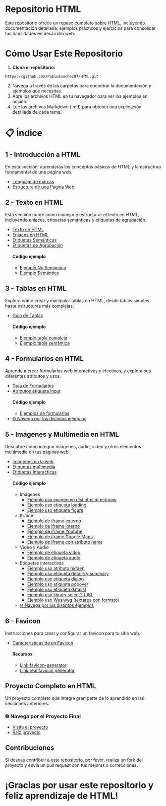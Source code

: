 # Repositorio HTML
Este repositorio ofrece un repaso completo sobre HTML, incluyendo documentación detallada, ejemplos prácticos y ejercicios para consolidar tus habilidades en desarrollo web.

# Cómo Usar Este Repositorio
1. **Clona el repositorio:**
```
https://github.com/PabloSanchez87/HTML.git
```
2. Navega a través de las carpetas para encontrar la documentación y ejemplos que necesitas.
3. Abre los archivos HTML en tu navegador para ver los ejemplos en acción.
4. Lee los archivos Markdown (.md) para obtener una explicación detallada de cada tema.

# 📋 Índice
## 1 - Introducción a HTML
En esta sección, aprenderás los conceptos básicos de HTML y la estructura fundamental de una página web.
  - [Lenguaje de marcas](https://github.com/PabloSanchez87/HTML/blob/main/1.Introduccion_HTML/1.lenguaje_de_marcas.md)
  - [Estructura de una Página Web](https://github.com/PabloSanchez87/HTML/blob/main/1.Introduccion_HTML/2.Estructura_de_una_pagina_web.md)

## 2 - Texto en HTML
Esta sección cubre cómo manejar y estructurar el texto en HTML, incluyendo enlaces, etiquetas semánticas y etiquetas de agrupación.
  - [Texto en HTML](https://github.com/PabloSanchez87/HTML/blob/main/2.Texto_HTML/1.Texto_html.md)
  - [Enlaces en HTML](https://github.com/PabloSanchez87/HTML/blob/main/2.Texto_HTML/2.Enlaces_html.md)
  - [Etiquetas Semánticas](https://github.com/PabloSanchez87/HTML/blob/main/2.Texto_HTML/3.Etiquetas_semanticas.md)
  - [Etiquetas de Agrupación](https://github.com/PabloSanchez87/HTML/blob/main/2.Texto_HTML/3.Etiquetas_semanticas.md)
    #### Código ejemplo
    - [Ejemplo No Semántico](https://github.com/PabloSanchez87/HTML/blob/main/2.Texto_HTML/index-no-semantico.html)
    - [Ejemplo Semántico](https://github.com/PabloSanchez87/HTML/blob/main/2.Texto_HTML/index-semantico.html)

## 3 - Tablas en HTML
Explora cómo crear y manipular tablas en HTML, desde tablas simples hasta estructuras más complejas.
- [Guía de Tablas](https://github.com/PabloSanchez87/HTML/blob/main/3.Tablas_HTML/Tablas.md)
  #### Código ejemplo
    - [Ejemplo tabla compleja](https://github.com/PabloSanchez87/HTML/blob/main/3.Tablas_HTML/tabla8_colspan-rowspan.html)
    - [Ejemplo tabla semántica](https://github.com/PabloSanchez87/HTML/blob/main/3.Tablas_HTML/tabla9_semantica.html)

## 4 - Formularios en HTML
Aprende a crear formularios web interactivos y efectivos, y explora sus diferentes atributos y usos.
- [Guía de Formularios](https://github.com/PabloSanchez87/HTML/blob/main/4.Formularios_HTML/Formularios.md)
- [Atributos etiqueta Input](https://github.com/PabloSanchez87/HTML/blob/main/4.Formularios_HTML/Formularios.md#atributos-en-la-etiqueta-input)
  #### Código ejemplo
    - [Ejemplos de formularios](https://github.com/PabloSanchez87/HTML/tree/main/4.Formularios_HTML/Ejercicios_practicos_formularios)
- [🌐 Navega por los distintos ejemplos](https://pablosanchez87.github.io/HTML/4.Formularios_HTML/Ejercicios_practicos_formularios/index.html)

## 5 - Imágenes y Multimedia en HTML
Descubre cómo integrar imágenes, audio, video y otros elementos multimedia en tus páginas web.
- [Imágenes en la web](https://github.com/PabloSanchez87/HTML/blob/main/5.Imagen_web_HTML/1.imagenes_en_la_web.md)
- [Etiquetas multimedia](https://github.com/PabloSanchez87/HTML/blob/main/5.Imagen_web_HTML/2.etiquetas_multimedia.md)
- [Etiquetas interacticas](https://github.com/PabloSanchez87/HTML/blob/main/5.Imagen_web_HTML/3.etiquetas_interativas.md)
  #### Código ejemplo
  - Imágenes
    - [Ejemplo uso imagen en distintos directorios](https://github.com/PabloSanchez87/HTML/blob/main/5.Imagen_web_HTML/html/imagenes/ejercicio1.html)
    - [Ejemplo uso etiqueta loading](https://github.com/PabloSanchez87/HTML/blob/main/5.Imagen_web_HTML/html/imagenes/ejercicio2.html)
    - [Ejemplo uso etiqueta figure](https://github.com/PabloSanchez87/HTML/blob/main/5.Imagen_web_HTML/html/imagenes/ejercicio3.html)
  - Iframe
    - [Ejemplo de iframe externo](https://github.com/PabloSanchez87/HTML/blob/main/5.Imagen_web_HTML/html/iframe/ejercicio4.html)
    - [Ejemplo de iframe interno](https://github.com/PabloSanchez87/HTML/blob/main/5.Imagen_web_HTML/html/iframe/ejercicio5.html)
    - [Ejemplo de iframe Youtube](https://github.com/PabloSanchez87/HTML/blob/main/5.Imagen_web_HTML/html/iframe/ejercicio6.html)
    - [Ejemplo de iframe Google Maps](https://github.com/PabloSanchez87/HTML/blob/main/5.Imagen_web_HTML/html/iframe/ejercicio7.html)
    - [Ejemplo de iframe con atributo name](https://github.com/PabloSanchez87/HTML/blob/main/5.Imagen_web_HTML/html/iframe/ejercicio8.html)
  - Video y Audio
    - [Ejemplo de etiqueta video](https://github.com/PabloSanchez87/HTML/blob/main/5.Imagen_web_HTML/html/video_audio/ejercicio9.html)
    - [Ejemplo de etiqueta audio](https://github.com/PabloSanchez87/HTML/blob/main/5.Imagen_web_HTML/html/video_audio/ejercicio10.html)
  - Etiquetas interactivas
    - [Ejemplo uso atributo hidden](https://github.com/PabloSanchez87/HTML/blob/main/5.Imagen_web_HTML/html/interactivas/ejercicio11.html)
    - [Ejemplo uso etiqueta details y summary](https://github.com/PabloSanchez87/HTML/blob/main/5.Imagen_web_HTML/html/interactivas/ejercicio12.html)
    - [Ejemplo uso etiqueta dialog](https://github.com/PabloSanchez87/HTML/blob/main/5.Imagen_web_HTML/html/interactivas/ejercicio13.html)
    - [Ejemplo uso etiqueta popover](https://github.com/PabloSanchez87/HTML/blob/main/5.Imagen_web_HTML/html/interactivas/ejercicio14.html)
    - [Ejemplo uso etiqueta datalist](https://github.com/PabloSanchez87/HTML/blob/main/5.Imagen_web_HTML/html/interactivas/ejercicio15.html)
    - [Ejemplo uso library select2 (JS)](https://github.com/PabloSanchez87/HTML/blob/main/5.Imagen_web_HTML/html/interactivas/ejercicio16.html)
    - [Ejemplo uso Wysiwyg (textarea con formato)](https://github.com/PabloSanchez87/HTML/blob/main/5.Imagen_web_HTML/html/interactivas/ejercicio17.html)
  - [🌐 Navega por los distintos ejemplos](https://pablosanchez87.github.io/HTML/5.Imagen_web_HTML/html/index.html)

## 6 - Favicon
Instrucciones para crear y configurar un favicon para tu sitio web.
- [Características de un Favicon](https://github.com/PabloSanchez87/HTML/blob/main/6.Favicon/favicon.md)
  #### Recursos
  - [Link favicon-generator](https://www.favicon-generator.org/)
  - [Link real favicon generator](https://realfavicongenerator.net/)
 
## Proyecto Completo en HTML
Un proyecto completo que integra gran parte de lo aprendido en las secciones anteriores.
### 🌐 Navega por el Proyecto Final 
- [Visita el proyecto](https://pablosanchez87.github.io/HTML/Proyecto_completo_HTML/)
- [Raíz proyecto](Proyecto_completo_HTML)

## Contribuciones
Si deseas contribuir a este repositorio, por favor, realiza un fork del proyecto y envía un pull request con tus mejoras o correcciones.

# ¡Gracias por usar este repositorio y feliz aprendizaje de HTML!



  


 
